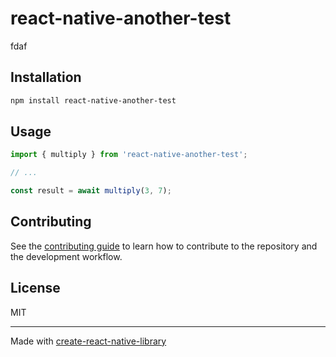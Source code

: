 # react-native-another-test

fdaf

## Installation

```sh
npm install react-native-another-test
```

## Usage


```js
import { multiply } from 'react-native-another-test';

// ...

const result = await multiply(3, 7);
```


## Contributing

See the [contributing guide](CONTRIBUTING.md) to learn how to contribute to the repository and the development workflow.

## License

MIT

---

Made with [create-react-native-library](https://github.com/callstack/react-native-builder-bob)
